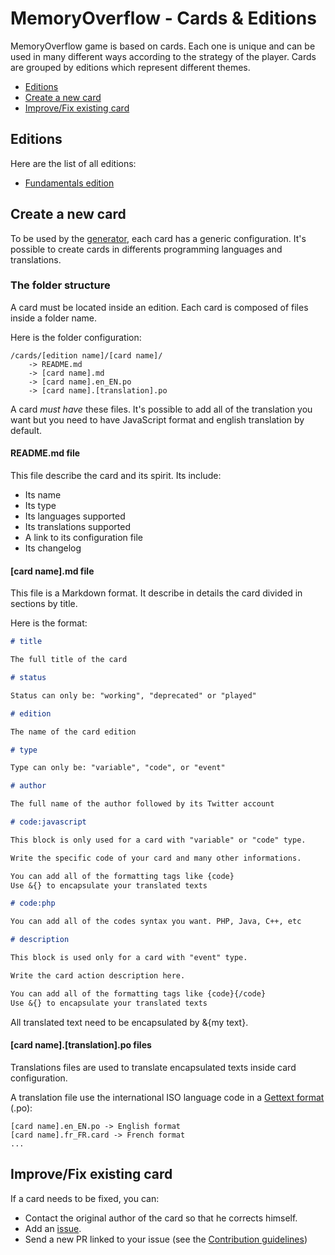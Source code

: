 # MemoryOverflow - Cards & Editions

MemoryOverflow game is based on cards. Each one is unique and can be used in many different ways according to the strategy of the player.
Cards are grouped by editions which represent different themes.

 - [Editions](#editions)
 - [Create a new card](#create)
 - [Improve/Fix existing card](#fix)

## <a name="editions"></a> Editions

Here are the list of all editions:
* [Fundamentals edition](https://github.com/CodeCorico/MemoryOverflow/blob/master/cards/fundamentals/)

## <a name="create"></a> Create a new card

To be used by the [generator](https://github.com/CodeCorico/MemoryOverflow/blob/master/generator/), each card has a generic configuration.
It's possible to create cards in differents programming languages and translations.

### The folder structure

A card must be located inside an edition. Each card is composed of files inside a folder name.

Here is the folder configuration:
```
/cards/[edition name]/[card name]/
    -> README.md
    -> [card name].md
    -> [card name].en_EN.po
    -> [card name].[translation].po
```

A card *must have* these files. It's possible to add all of the translation you want but you need to have JavaScript format and english translation by default.

#### README.md file

This file describe the card and its spirit.
Its include:
* Its name
* Its type
* Its languages supported
* Its translations supported
* A link to its configuration file
* Its changelog

#### [card name].md file

This file is a Markdown format. It describe in details the card divided in sections by title.

Here is the format:
```markdown
# title

The full title of the card

# status

Status can only be: "working", "deprecated" or "played"

# edition

The name of the card edition

# type

Type can only be: "variable", "code", or "event"

# author

The full name of the author followed by its Twitter account

# code:javascript

This block is only used for a card with "variable" or "code" type.

Write the specific code of your card and many other informations.

You can add all of the formatting tags like {code}
Use &{} to encapsulate your translated texts

# code:php

You can add all of the codes syntax you want. PHP, Java, C++, etc

# description

This block is used only for a card with "event" type.

Write the card action description here.

You can add all of the formatting tags like {code}{/code}
Use &{} to encapsulate your translated texts

```

All translated text need to be encapsulated by &{my text}.

#### [card name].[translation].po files

Translations files are used to translate encapsulated texts inside card configuration.

A translation file use the international ISO language code in a [Gettext format](http://www.gnu.org/software/gettext) (.po):
```
[card name].en_EN.po -> English format
[card name].fr_FR.card -> French format
...
```

## <a name="fix"></a> Improve/Fix existing card

If a card needs to be fixed, you can:
* Contact the original author of the card so that he corrects himself.
* Add an [issue](https://github.com/CodeCorico/MemoryOverflow/issues).
* Send a new PR linked to your issue (see the [Contribution guidelines](https://github.com/CodeCorico/MemoryOverflow/blob/master/CONTRIBUTING.md))